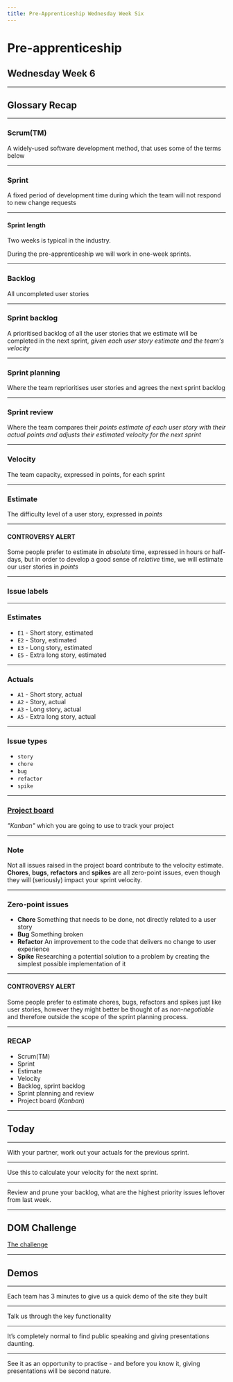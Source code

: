 ```yaml
---
title: Pre-Apprenticeship Wednesday Week Six
---
```


# Pre-apprenticeship

## Wednesday Week 6

---

## Glossary Recap

---

### Scrum(TM)

A widely-used software development method, that uses some of the terms below

---

### Sprint

A fixed period of development time during which the team will not respond to new change requests

---

#### Sprint length

Two weeks is typical in the industry.

During the pre-apprenticeship we will work in one-week sprints.

---

### Backlog

All uncompleted user stories

---

### Sprint backlog

A prioritised backlog of all the user stories that we estimate will be completed in the next sprint, _given each user story estimate and the team's velocity_

---

### Sprint planning

Where the team reprioritises user stories and agrees the next sprint backlog

---

### Sprint review

Where the team compares their _points estimate of each user story with their actual points and adjusts their estimated velocity for the next sprint_

---

### Velocity

The team capacity, expressed in points, for each sprint

---

### Estimate

The difficulty level of a user story, expressed in _points_

---

#### CONTROVERSY ALERT

Some people prefer to estimate in _absolute_ time, expressed in hours or half-days, but in order to develop a good sense of _relative_ time, we will estimate our user stories in _points_

---

### Issue labels

---

### Estimates

- `E1` - Short story, estimated
- `E2` - Story, estimated
- `E3` - Long story, estimated
- `E5` - Extra long story, estimated

---

### Actuals

- `A1` - Short story, actual
- `A2` - Story, actual
- `A3` - Long story, actual
- `A5` - Extra long story, actual

---

### Issue types

- `story`
- `chore`
- `bug`
- `refactor`
- `spike`

---

### [Project board](https://help.github.com/en/github/managing-your-work-on-github/about-project-boards)

_"Kanban"_
which you are going to use to track your project

---

### Note

Not all issues raised in the project board contribute to the velocity estimate. **Chores**, **bugs**, **refactors** and **spikes** are all zero-point issues, even though they will (seriously) impact your sprint velocity.

---

### Zero-point issues

- **Chore** Something that needs to be done, not directly related to a user story
- **Bug** Something broken
- **Refactor** An improvement to the code that delivers no change to user experience
- **Spike** Researching a potential solution to a problem by creating the simplest possible implementation of it

---

#### CONTROVERSY ALERT

Some people prefer to estimate chores, bugs, refactors and spikes just like user stories, however they might better be thought of as _non-negotiable_ and therefore outside the scope of the sprint planning process.

---

### RECAP

- Scrum(TM)
- Sprint
- Estimate
- Velocity
- Backlog, sprint backlog
- Sprint planning and review
- Project board (_Kanban_)

---

## Today

---

With your partner, work out your actuals for the previous sprint.

---

Use this to calculate your velocity for the next sprint.

---

Review and prune your backlog, what are the highest priority issues leftover from last week.

---

## DOM Challenge

[The challenge](https://learn.foundersandcoders.com/workshops/dom-challenge/)

---

## Demos

---

Each team has 3 minutes to give us a quick demo of the site they built

---

Talk us through the key functionality

---

It’s completely normal to find public speaking and giving presentations daunting.

---

See it as an opportunity to practise - and before you know it, giving presentations will be second nature.

